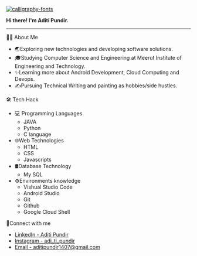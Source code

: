 <a href="https://fontmeme.com/calligraphy-fonts/"><img src="https://fontmeme.com/permalink/210522/cab958d5f3ad52faafea43c9a467b3df.png" alt="calligraphy-fonts" border="0"></a>

<strong> Hi there! I'm Aditi Pundir.</strong>
<hr>
<p>👩‍💻 About Me
<ul >
           <li>🌏Exploring new technologies and developing software solutions.</li>
           <li>🎓Studying Computer Science and Engineering at Meerut Institute of Engineering and Technology.</li>
           <li>✨Learning more about Android Development, Cloud Computing and Devops.</li>
           <li>✍Pursuing Technical Writing and painting as hobbies/side hustles.</li>
            </ul>
</p>
<p>🛠 Tech Hack
<ul>
  <li>💻 Programming Languages
    <ul><li>JAVA</li>
         <li>Python</li>
      <li>C language</li>
    </ul></li>
    <li>🌐Web Technologies
      <ul><li>HTML</li>
        <li>CSS</li>
        <li>Javascripts</li>
      </ul></li>
  <li>🛢Database Technology
    <ul><li>My SQL</li>
    </ul></li>
  <li>⚙Environments knowledge
    <ul><li>Vishual Studio Code</li>
      <li>Android Studio</li>
      <li>Git</li>
      <li>Github</li>
      <li>Google Cloud Shell</li>
    </ul></li>
  </ul>
 </p>
  
<p>🤝Connect with me</p>
    <ul><li><a href="https://www.linkedin.com/in/aditi-pundir-0387621a6">LinkedIn - Aditi Pundir</a></li>
  <li><a href="https://www.instagram.com/adi_ti_pundir/">Instagram - adi_ti_pundir</a></li>
   <li><a href="https://www.aditipundir1407@gmail.com">Email - aditipundir1407@gmail.com</a></li>
  

<!---
aditipundir28/aditipundir28 is a ✨ special ✨ repository because its `README.md` (this file) appears on your GitHub profile.
You can click the Preview link to take a look at your changes.
--->
